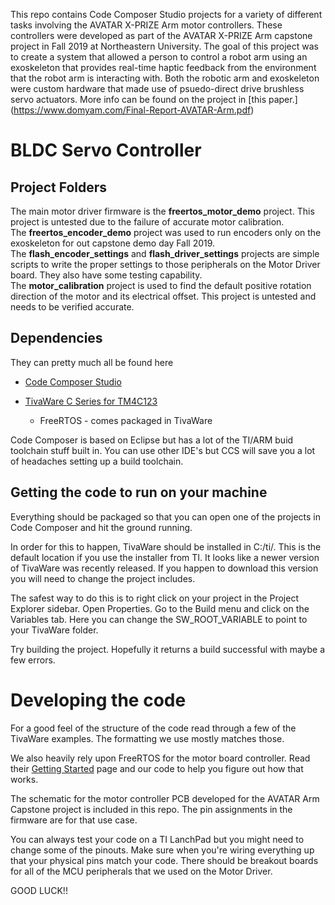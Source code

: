 This repo contains Code Composer Studio projects for a variety of different tasks involving the AVATAR X-PRIZE Arm motor controllers. These controllers were developed as part of the AVATAR X-PRIZE Arm capstone project in Fall 2019 at Northeastern University. The goal of this project was to create a system that allowed a person to control a robot arm using an exoskeleton that provides real-time haptic feedback from the environment that the robot arm is interacting with. Both the robotic arm and exoskeleton were custom hardware that made use of psuedo-direct drive brushless servo actuators. More info can be found on the project in [this paper.] (https://www.domyam.com/Final-Report-AVATAR-Arm.pdf)

# BLDC Servo Controller


## Project Folders

The main motor driver firmware is the **freertos_motor_demo** project. This project is untested due to the failure of accurate motor calibration.  
The **freertos_encoder_demo** project was used to run encoders only on the exoskeleton for out capstone demo day Fall 2019.  
The **flash_encoder_settings** and **flash_driver_settings** projects are simple scripts to write the proper settings to those peripherals on the Motor Driver board. They also have some testing capability.  
The **motor_calibration** project is used to find the default positive rotation direction of the motor and its electrical offset. This project is untested and needs to be verified accurate.  


## Dependencies

They can pretty much all be found here

* [Code Composer Studio](http://www.ti.com/tool/CCSTUDIO-TM4X)

* [TivaWare C Series for TM4C123](http://www.ti.com/tool/SW-TM4C)

  * FreeRTOS - comes packaged in TivaWare

Code Composer is based on Eclipse but has a lot of the TI/ARM buid toolchain stuff built in. You can use other IDE's but CCS will save you a lot of headaches setting up a build toolchain. 

## Getting the code to run on your machine

Everything should be packaged so that you can open one of the projects in Code Composer and hit the ground running. 

In order for this to happen, TivaWare should be installed in C:/ti/. This is the default location if you use the installer from TI. It looks like a newer version of TivaWare was recently released. If you happen to download this version you will need to change the project includes. 

The safest way to do this is to right click on your project in the Project Explorer sidebar. 
Open Properties. Go to the Build menu and click on the Variables tab. 
Here you can change the SW_ROOT_VARIABLE to point to your TivaWare folder. 

Try building the project. Hopefully it returns a build successful with maybe a few errors.

# Developing the code

For a good feel of the structure of the code read through a few of the TivaWare examples. The formatting we use mostly matches those.

We also heavily rely upon FreeRTOS for the motor board controller. Read their [Getting Started](https://www.freertos.org/FreeRTOS-quick-start-guide.html#page_top) page and our code to help you figure out how that works.

The schematic for the motor controller PCB developed for the AVATAR Arm Capstone project is included in this repo. The pin assignments in the firmware are for that use case.

You can always test your code on a TI LanchPad but you might need to change some of the pinouts. Make sure when you're wiring everything up that your physical pins match your code. There should be breakout boards for all of the MCU peripherals that we used on the Motor Driver. 

GOOD LUCK!!

